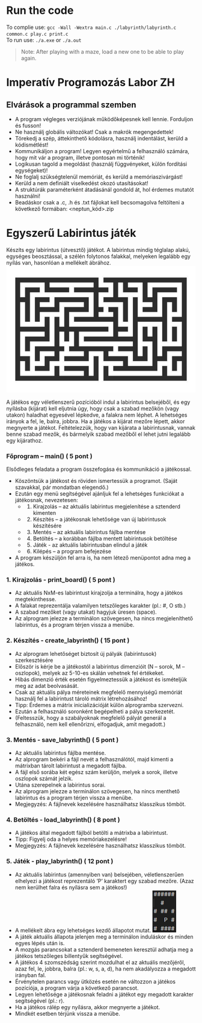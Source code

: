 # Run the code

To complie use: `gcc -Wall -Wextra main.c ./labyrinth/labyrinth.c common.c play.c print.c`  
To run use: `./a.exe` or `./a.out`

> Note: After playing with a maze, load a new one to be able to play again.

# Imperatív Programozás Labor ZH

## Elvárások a programmal szemben

- A program végleges verziójának működőképesnek kell lennie. Forduljon és fusson!
- Ne használj globális változókat! Csak a makrók megengedettek!
- Törekedj a szép, áttekinthető kódolásra, használj indentálást, kerüld a kódismétlést!
- Kommunikáljon a program! Legyen egyértelmű a felhasználó számára, hogy mit vár a program, illetve pontosan mi történik!
- Logikusan tagold a megoldást (használj függvényeket, külön fordítási egységeket)!
- Ne foglalj szükségtelenül memóriát, és kerüld a memóriaszivárgást!
- Kerüld a nem definiált viselkedést okozó utasításokat!
- A struktúrák paraméterként átadásánál gondold át, hol érdemes mutatót használni!
- Beadáskor csak a .c, .h és .txt fájlokat kell becsomagolva feltölteni a következő formában: <neptun_kód>.zip

# Egyszerű Labirintus játék

Készíts egy labirintus (útvesztő) játékot.
A labirintus mindig téglalap alakú, egységes beosztással, a szélén folytonos falakkal, melyeken legalább egy nyílás van, hasonlóan a mellékelt ábrához.
![alt text](./src/image.png)

A játékos egy véletlenszerű pozícióból indul a labirintus belsejéből, és egy nyílásba (kijárat) kell eljutnia úgy, hogy csak a szabad mezőkön (vagy utakon) haladhat egyesével lépkedve, a falakra nem léphet.
A lehetséges irányok a fel, le, balra, jobbra.
Ha a játékos a kijárat mezőre lépett, akkor megnyerte a játékot.
Feltételezzük, hogy van kijárata a labirintusnak, vannak benne szabad mezők, és bármelyik szabad mezőből el lehet jutni legalább egy kijárathoz.

### Főprogram – main() ( 5 pont )

Elsődleges feladata a program összefogása és kommunikáció a játékossal.

- Köszöntsük a játékost és röviden ismertessük a programot. (Saját szavakkal, pár mondatban elegendő.)
- Ezután egy menü segítségével ajánljuk fel a lehetséges funkciókat a játékosnak, nevezetesen:
  - 1. Kirajzolás – az aktuális labirintus megjelenítése a sztenderd kimenten
  - 2. Készítés – a játékosnak lehetősége van új labirintusok készítésére
  - 3. Mentés – az aktuális labirintus fájlba mentése
  - 4. Betöltés – a korábban fájlba mentett labirintusok betöltése
  - 5. Játék - az aktuális labirintusban elindul a játék
  - 6. Kilépés – a program befejezése
- A program készüljön fel arra is, ha nem létező menüpontot adna meg a játékos.

### 1. Kirajzolás - print_board() ( 5 pont )

- Az aktuális NxM-es labirintust kirajzolja a terminálra, hogy a játékos megtekinthesse.
- A falakat reprezentálja valamilyen tetszőleges karakter (pl.: #, O stb.)
- A szabad mezőket (vagy utakat) hagyjuk üresen (space).
- Az alprogram jelezze a terminálon szövegesen, ha nincs megjeleníthető labirintus, és a program térjen vissza a menübe.

### 2. Készítés - create_labyrinth() ( 15 pont )

- Az alprogram lehetőséget biztosít új pályák (labirintusok) szerkesztésére
- Először is kérje be a játékostól a labirintus dimenzióit (N – sorok, M – oszlopok), melyek az 5-10-es skálán vehetnek fel értékeket.
- Hibás dimenzió érték esetén figyelmeztessük a játékost és ismételjük meg az adat beolvasását.
- Csak az aktuális pálya méreteinek megfelelő mennyiségű memóriát használj fel a labirintust tároló mátrix létrehozásához!
- Tipp: Érdemes a mátrix inicializációját külön alprogramba szervezni.
- Ezután a felhasználó soronként begépelheti a pálya szerkezetét.
- (Feltesszük, hogy a szabályoknak megfelelő pályát generál a felhasználó, nem kell ellenőrizni, elfogadjuk, amit megadott.)

### 3. Mentés - save_labyrinth() ( 5 pont )

- Az aktuális labirintus fájlba mentése.
- Az alprogram bekéri a fájl nevét a felhasználótól, majd kimenti a mátrixban tárolt labirintust a megadott fájlba.
- A fájl első sorába két egész szám kerüljön, melyek a sorok, illetve oszlopok számát jelzik.
- Utána szerepelnek a labirintus sorai.
- Az alprogram jelezze a terminálon szövegesen, ha nincs menthető labirintus és a program térjen vissza a menübe.
- Megjegyzés: A fájlnevek kezelésére használhatsz klasszikus tömböt.

### 4. Betöltés - load_labyrinth() ( 8 pont )

- A játékos által megadott fájlból betölti a mátrixba a labirintust.
- Tipp: Figyelj oda a helyes memóriakezelésre!
- Megjegyzés: A fájlnevek kezelésére használhatsz klasszikus tömböt.

### 5. Játék - play_labyrinth() ( 12 pont )

- Az aktuális labirintus (amennyiben van) belsejében, véletlenszerűen elhelyezi a játékost reprezentáló ’P’ karaktert egy szabad mezőre. (Azaz nem kerülhet falra és nyílásra sem a játékos!)
- A mellékelt ábra egy lehetséges kezdő állapotot mutat.
  ![alt text](./src/image-1.png)
- A játék aktuális állapota jelenjen meg a terminálon induláskor és minden egyes lépés után is.
- A mozgás parancsokat a sztenderd bemeneten keresztül adhatja meg a játékos tetszőleges billentyűk segítségével.
- A játékos 4 szomszédság szerint mozdulhat el az aktuális mezőjéről, azaz fel, le, jobbra, balra (pl.: w, s, a, d), ha nem akadályozza a megadott irányban fal.
- Érvénytelen parancs vagy ütközés esetén ne változzon a játékos pozíciója, a program várja a következő parancsot.
- Legyen lehetősége a játékosnak feladni a játékot egy megadott karakter segítségével (pl.: r).
- Ha a játékos rálép egy nyílásra, akkor megnyerte a játékot.
- Mindkét esetben térjünk vissza a menübe.
